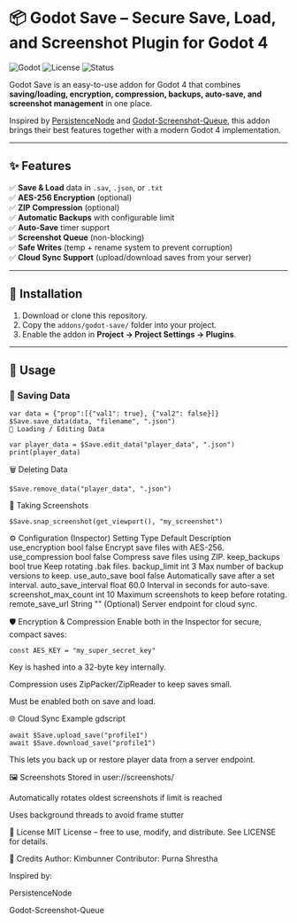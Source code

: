 # 📦 Godot Save – Secure Save, Load, and Screenshot Plugin for Godot 4

![Godot](https://img.shields.io/badge/Godot-4.x-blue?style=for-the-badge)
![License](https://img.shields.io/github/license/kimbunner/godot-save?style=for-the-badge)
![Status](https://img.shields.io/badge/status-stable-brightgreen?style=for-the-badge)

Godot Save is an easy-to-use addon for Godot 4 that combines **saving/loading, encryption, compression, backups, auto-save, and screenshot management** in one place.

Inspired by [PersistenceNode](https://github.com/MatiasVME/Persistence) and [Godot-Screenshot-Queue](https://github.com/fractilegames/godot-screenshot-queue), this addon brings their best features together with a modern Godot 4 implementation.

---

## ✨ Features

✅ **Save & Load** data in `.sav`, `.json`, or `.txt`  
✅ **AES-256 Encryption** (optional)  
✅ **ZIP Compression** (optional)  
✅ **Automatic Backups** with configurable limit  
✅ **Auto-Save** timer support  
✅ **Screenshot Queue** (non-blocking)  
✅ **Safe Writes** (temp + rename system to prevent corruption)  
✅ **Cloud Sync Support** (upload/download saves from your server)

---

## 🚀 Installation

1. Download or clone this repository.
2. Copy the `addons/godot-save/` folder into your project.
3. Enable the addon in **Project → Project Settings → Plugins**.

---

## 📖 Usage

### 💾 Saving Data
```gdscript
var data = {"prop":[{"val1": true}, {"val2": false}]}
$Save.save_data(data, "filename", ".json")
📖 Loading / Editing Data
```
```gdscript
var player_data = $Save.edit_data("player_data", ".json")
print(player_data)
```
🗑 Deleting Data
```gdscript
$Save.remove_data("player_data", ".json")
```
📸 Taking Screenshots
```gdscript
$Save.snap_screenshot(get_viewport(), "my_screenshot")
```
⚙️ Configuration (Inspector)
Setting	Type	Default	Description
use_encryption	bool	false	Encrypt save files with AES-256.
use_compression	bool	false	Compress save files using ZIP.
keep_backups	bool	true	Keep rotating .bak files.
backup_limit	int	3	Max number of backup versions to keep.
use_auto_save	bool	false	Automatically save after a set interval.
auto_save_interval	float	60.0	Interval in seconds for auto-save.
screenshot_max_count	int	10	Maximum screenshots to keep before rotating.
remote_save_url	String	""	(Optional) Server endpoint for cloud sync.

🛡 Encryption & Compression
Enable both in the Inspector for secure, compact saves:

```gdscript
const AES_KEY = "my_super_secret_key"
```
Key is hashed into a 32-byte key internally.

Compression uses ZipPacker/ZipReader to keep saves small.

Must be enabled both on save and load.

🌐 Cloud Sync Example
gdscript
```
await $Save.upload_save("profile1")
await $Save.download_save("profile1")
```
This lets you back up or restore player data from a server endpoint.

🖼 Screenshots
Stored in user://screenshots/

Automatically rotates oldest screenshots if limit is reached

Uses background threads to avoid frame stutter

📜 License
MIT License – free to use, modify, and distribute.
See LICENSE for details.

🙌 Credits
Author: Kimbunner
Contributor: Purna Shrestha

Inspired by:

PersistenceNode

Godot-Screenshot-Queue
